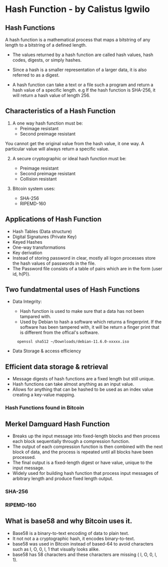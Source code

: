 
# Hash Function - by Calistus Igwilo

## Hash Functions
A hash function is a mathematical process that maps a bitstring of any length to a bitstring of a defined length.

- The values returned by a hash function are called hash values, hash codes, digests, or simply hashes.

- Since a hash is a smaller representation of a larger data, it is also referred to as a digest.

- A hash function can take a text or a file such a program and return a hash value of a specific length. e.g If the hash function is SHA-256, it will return a hash value of length 256.

## Characteristics of a Hash Function
1. A one way hash function must be:
   - Preimage resistant
   - Second preimage resistant

You cannot get the original value from the hash value, it one way. A particular value will always return a specific value.

2. A secure cryptographic or ideal hash function must be: 
   - Preimage resistant
   - Second preimage resistant
   - Collision resistant

3. Bitcoin system uses:
   - SHA-256
   - RIPEMD-160


## Applications of Hash Function
- Hash Tables (Data structure)
- Digital Signatures (Private Key)
- Keyed Hashes
- One-way transformations
- Key derivation
- Instead of storing password in clear, mostly all logon processes store the hash values of passwords in the file.
- The Password file consists of a table of pairs which are in the form (user id, h(P)).


## Two fundatmental uses of Hash Functions
- Data Integrity: 
  - Hash function is used to make sure that a data has not been tampared with.
  - Used by Debian to hash a software which returns a fingerprint. If the software has been tampered with, it will be return a finger print that is different from the offical's software.
  
  ```
    openssl sha512 ~/Downloads/debian-11.6.0-xxxxx.iso
  ```
- Data Storage & access efficiency


## Efficient data storage & retrieval
  - Message digests of hash functions are a  fixed length but still unique.
  - Hash functions can take almost anything as an input value.
  - Allows for anything that can be hashed to be used as an index value creating a key-value mapping.


### Hash Functions found in Bitcoin

## Merkel Damguard Hash Function
- Breaks up the input message into fixed-length blocks and then process each block sequentially through a compression function.
- The output of each compression function is then combined with the next block of data, and the process is repeated until all blocks have been processed.
- The final output is a fixed-length digest or have value, unique to the input message. 
- Widely used for building hash function that process input messages of arbitrary length and produce fixed length output.

### SHA-256 

### RIPEMD-160

## What is base58 and why Bitcoin uses it. 
- Base58 is a binary-to-text encoding of data to plain text. 
- It not not a a cryptographic hash, it encodes binary-to-text.
- base58 was used in Bitcoin instead of based-64 to avoid characters such as I, O, 0, l, 1 that visually looks alike.
- base58 has 58 characters and these characters are missing ( I, O, 0, l, 1).